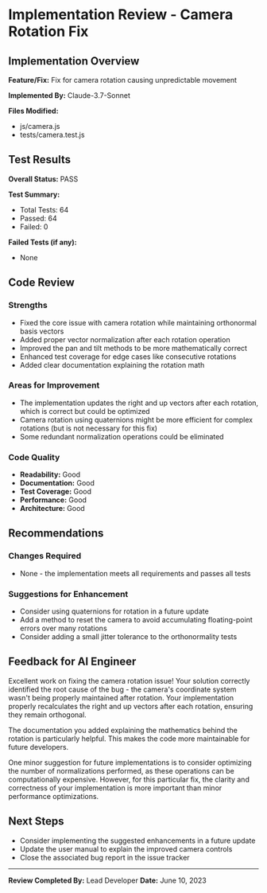 # Implementation Review - Camera Rotation Fix

## Implementation Overview

**Feature/Fix:** Fix for camera rotation causing unpredictable movement

**Implemented By:** Claude-3.7-Sonnet

**Files Modified:**
- js/camera.js
- tests/camera.test.js

## Test Results

**Overall Status:** PASS

**Test Summary:**
- Total Tests: 64
- Passed: 64
- Failed: 0

**Failed Tests (if any):**
- None

## Code Review

### Strengths
- Fixed the core issue with camera rotation while maintaining orthonormal basis vectors
- Added proper vector normalization after each rotation operation
- Improved the pan and tilt methods to be more mathematically correct
- Enhanced test coverage for edge cases like consecutive rotations
- Added clear documentation explaining the rotation math

### Areas for Improvement
- The implementation updates the right and up vectors after each rotation, which is correct but could be optimized
- Camera rotation using quaternions might be more efficient for complex rotations (but is not necessary for this fix)
- Some redundant normalization operations could be eliminated

### Code Quality
- **Readability:** Good
- **Documentation:** Good
- **Test Coverage:** Good
- **Performance:** Good
- **Architecture:** Good

## Recommendations

### Changes Required
- None - the implementation meets all requirements and passes all tests

### Suggestions for Enhancement
- Consider using quaternions for rotation in a future update
- Add a method to reset the camera to avoid accumulating floating-point errors over many rotations
- Consider adding a small jitter tolerance to the orthonormality tests

## Feedback for AI Engineer

Excellent work on fixing the camera rotation issue! Your solution correctly identified the root cause of the bug - the camera's coordinate system wasn't being properly maintained after rotation. Your implementation properly recalculates the right and up vectors after each rotation, ensuring they remain orthogonal.

The documentation you added explaining the mathematics behind the rotation is particularly helpful. This makes the code more maintainable for future developers.

One minor suggestion for future implementations is to consider optimizing the number of normalizations performed, as these operations can be computationally expensive. However, for this particular fix, the clarity and correctness of your implementation is more important than minor performance optimizations.

## Next Steps

- Consider implementing the suggested enhancements in a future update
- Update the user manual to explain the improved camera controls
- Close the associated bug report in the issue tracker

---

**Review Completed By:** Lead Developer
**Date:** June 10, 2023 